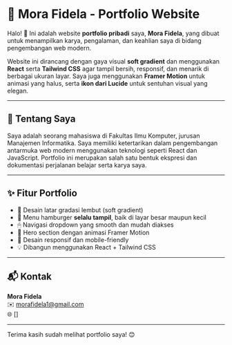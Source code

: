 # 💼 Mora Fidela - Portfolio Website

Halo! 👋 Ini adalah website **portfolio pribadi** saya, **Mora Fidela**, yang dibuat untuk menampilkan karya, pengalaman, dan keahlian saya di bidang pengembangan web modern.

Website ini dirancang dengan gaya visual **soft gradient** dan menggunakan **React** serta **Tailwind CSS** agar tampil bersih, responsif, dan menarik di berbagai ukuran layar. Saya juga menggunakan **Framer Motion** untuk animasi yang halus, serta **ikon dari Lucide** untuk sentuhan visual yang elegan.

---

## 🧠 Tentang Saya

Saya adalah seorang mahasiswa di Fakultas Ilmu Komputer, jurusan Manajemen Informatika. Saya memiliki ketertarikan dalam pengembangan antarmuka web modern menggunakan teknologi seperti React dan JavaScript. Portfolio ini merupakan salah satu bentuk ekspresi dan dokumentasi perjalanan belajar serta karya saya.

---

## ✨ Fitur Portfolio

- 🌈 Desain latar gradasi lembut (soft gradient)
- 🍔 Menu hamburger **selalu tampil**, baik di layar besar maupun kecil
- 🖱 Navigasi dropdown yang smooth dan mudah diakses
- 💬 Hero section dengan animasi Framer Motion
- 📱 Desain responsif dan mobile-friendly
- 💡 Dibangun menggunakan React + Tailwind CSS

---

## 📬 Kontak

**Mora Fidela**  
✉️ morafidela1@gmail.com  
🌐 []

---

Terima kasih sudah melihat portfolio saya! 😊